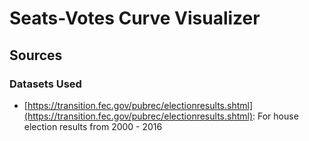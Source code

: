 # Seats-Votes Curve Visualizer

## Sources

### Datasets Used
* [https://transition.fec.gov/pubrec/electionresults.shtml](https://transition.fec.gov/pubrec/electionresults.shtml): For house election results from 2000 - 2016
